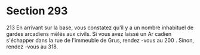 # Section 293

213
En arrivant sur la base, vous constatez qu'il y a un nombre
inhabituel de gardes arcadiens mêlés aux  civils. Si vous avez
laissé un Ar cadien s'échapper dans la rue de l'immeuble de Grus,
rendez -vous au 200 . Sinon, rendez -vous au 318.